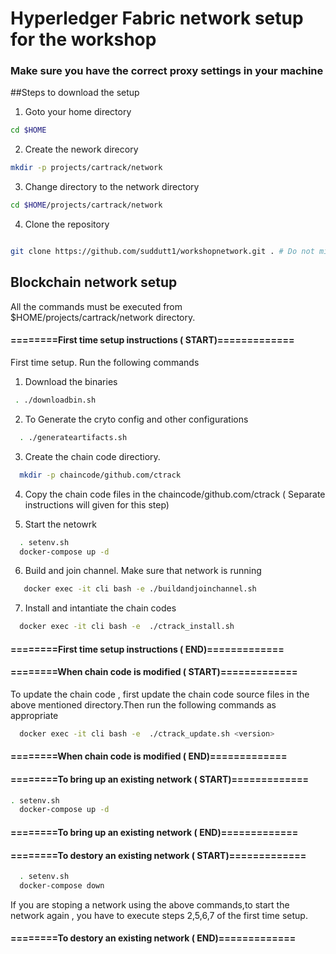 # Hyperledger Fabric network setup for the workshop

### Make sure you have the correct proxy settings in your machine 

##Steps to download the setup 

1. Goto your home directory 

```sh
cd $HOME
```

2. Create the nework direcory 

```sh
mkdir -p projects/cartrack/network
```

3. Change directory to the network directory 

```sh
cd $HOME/projects/cartrack/network

```
4. Clone the repository 

```sh

git clone https://github.com/suddutt1/workshopnetwork.git . # Do not miss the DOT(.) at the end of the command
```


## Blockchain network setup 

All the commands must be executed from  $HOME/projects/cartrack/network directory.  

#### ========First time setup instructions ( START)============= 

First time setup. Run the following commands 
 1. Download the binaries 
```sh
 . ./downloadbin.sh 
```

 2. To Generate the cryto config and other configurations

```sh
  . ./generateartifacts.sh 
```

 3. Create the chain code directiory.

```sh
  mkdir -p chaincode/github.com/ctrack 
```

 4. Copy the chain code files in the chaincode/github.com/ctrack ( Separate instructions will given for this step) 

 5. Start the netowrk  

```sh
  . setenv.sh 
  docker-compose up -d 
```

 6. Build and join channel. Make sure that network is running 

```sh
   docker exec -it cli bash -e ./buildandjoinchannel.sh 
```

 7. Install and intantiate the chain codes 
  
```sh
  docker exec -it cli bash -e  ./ctrack_install.sh
```
#### ========First time setup instructions ( END)============= 


#### ========When chain code is modified ( START)============= 
To update the chain code , first update the chain code source files in the above mentioned directory.Then run the following commands as appropriate

```sh
  docker exec -it cli bash -e  ./ctrack_update.sh <version>
```

#### ========When chain code is modified ( END)============= 


#### ========To bring up an existing network ( START)============= 
```sh
. setenv.sh 
  docker-compose up -d 
```

#### ========To bring up an existing network ( END)============= 


#### ========To destory  an existing network ( START)============= 
```sh
  . setenv.sh 
  docker-compose down 
```

If you are stoping a network using the above commands,to start the network again , you have to execute steps 2,5,6,7 of the first time setup.
 

#### ========To destory  an existing network ( END)============= 
